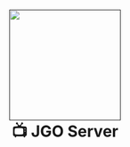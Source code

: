 <h1 align="center">
  <br>
  <a href="">
    <img src="https://i.imgur.com/Nn0IAkK.png" alt="" width="200">
  </a>
  <br>
  📺 JGO Server
  <br>
</h1>

